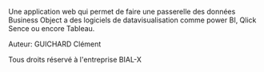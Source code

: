 Une application web qui permet de faire une passerelle des données Business Object a des logiciels de datavisualisation comme power BI, Qlick Sence ou encore Tableau.

Auteur: GUICHARD Clément 

Tous droits réservé à l'entreprise BIAL-X
